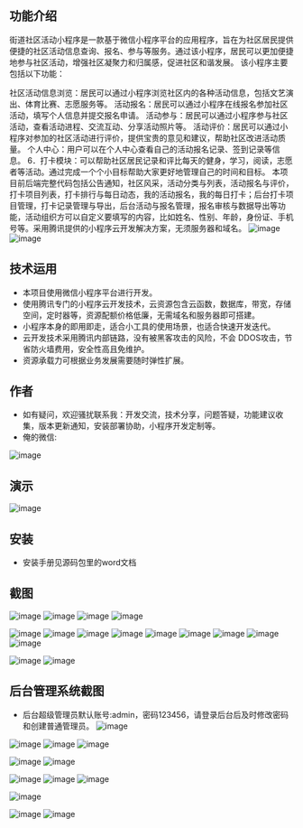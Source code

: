 ## 功能介绍 
街道社区活动小程序是一款基于微信小程序平台的应用程序，旨在为社区居民提供便捷的社区活动信息查询、报名、参与等服务。通过该小程序，居民可以更加便捷地参与社区活动，增强社区凝聚力和归属感，促进社区和谐发展。 该小程序主要包括以下功能：

社区活动信息浏览：居民可以通过小程序浏览社区内的各种活动信息，包括文艺演出、体育比赛、志愿服务等。
活动报名：居民可以通过小程序在线报名参加社区活动，填写个人信息并提交报名申请。
活动参与：居民可以通过小程序参与社区活动，查看活动进程、交流互动、分享活动照片等。
活动评价：居民可以通过小程序对参加的社区活动进行评价，提供宝贵的意见和建议，帮助社区改进活动质量。
个人中心：用户可以在个人中心查看自己的活动报名记录、签到记录等信息。 6．打卡模块：可以帮助社区居民记录和评比每天的健身，学习，阅读，志愿者等活动。通过完成一个个小目标帮助大家更好地管理自己的时间和目标。
本项目前后端完整代码包括公告通知，社区风采，活动分类与列表，活动报名与评价，打卡项目列表，打卡排行与每日动态，我的活动报名，我的每日打卡；后台打卡项目管理，打卡记录管理与导出，后台活动与报名管理，报名审核与数据导出等功能，活动组织方可以自定义要填写的内容，比如姓名、性别、年龄，身份证、手机号等。采用腾讯提供的小程序云开发解决方案，无须服务器和域名。
 ![image](https://github.com/fenzhiere/WeStreetAppt/assets/93241668/990cd5a2-1e27-4224-abcf-11ec5628f93e)
![image](https://github.com/fenzhiere/WeStreetAppt/assets/93241668/0a5c2f62-0fe7-4a0f-bf14-47435d4a8f8d)



## 技术运用
- 本项目使用微信小程序平台进行开发。
- 使用腾讯专门的小程序云开发技术，云资源包含云函数，数据库，带宽，存储空间，定时器等，资源配额价格低廉，无需域名和服务器即可搭建。
- 小程序本身的即用即走，适合小工具的使用场景，也适合快速开发迭代。
- 云开发技术采用腾讯内部链路，没有被黑客攻击的风险，不会 DDOS攻击，节省防火墙费用，安全性高且免维护。
- 资源承载力可根据业务发展需要随时弹性扩展。  



## 作者
- 如有疑问，欢迎骚扰联系我：开发交流，技术分享，问题答疑，功能建议收集，版本更新通知，安装部署协助，小程序开发定制等。
- 俺的微信: 
 
![image](https://github.com/fenzhiere/WeStreetAppt/assets/93241668/1668c676-39b3-407c-a155-962203d0f8d9)



## 演示 
 ![image](https://github.com/fenzhiere/WeStreetAppt/assets/93241668/4defa8bd-ed49-44eb-9748-64b9a25012e3)


## 安装

- 安装手册见源码包里的word文档 


## 截图

![image](https://github.com/fenzhiere/WeStreetAppt/assets/93241668/dedbbf26-0480-49fa-aed3-c1342e578fa2)
![image](https://github.com/fenzhiere/WeStreetAppt/assets/93241668/7713997b-c1d5-480e-b5ca-a45fdf6a1070)
![image](https://github.com/fenzhiere/WeStreetAppt/assets/93241668/5714c5c0-f445-4468-83a4-3220d7962b02)
![image](https://github.com/fenzhiere/WeStreetAppt/assets/93241668/844fd0c6-2534-4431-a885-33d80faadccf)

![image](https://github.com/fenzhiere/WeStreetAppt/assets/93241668/7f0074f3-3a51-4d5f-9e2a-457d3c61718d)
![image](https://github.com/fenzhiere/WeStreetAppt/assets/93241668/79d2ba01-8f95-486b-9449-f1b7407c6502)
![image](https://github.com/fenzhiere/WeStreetAppt/assets/93241668/9e159ad3-0f0a-4786-b68c-b4d2a41a690e)
![image](https://github.com/fenzhiere/WeStreetAppt/assets/93241668/41c01295-a60b-4549-b096-07590bcf6b9c)
![image](https://github.com/fenzhiere/WeStreetAppt/assets/93241668/bc5d6b4e-0e75-4a07-a747-06777c19bedd)
![image](https://github.com/fenzhiere/WeStreetAppt/assets/93241668/c14f1b0f-5167-4c3b-aad9-af18caeaba79)
![image](https://github.com/fenzhiere/WeStreetAppt/assets/93241668/64e67e78-06e4-4390-b2ea-83323e17652f)
![image](https://github.com/fenzhiere/WeStreetAppt/assets/93241668/35d8f5c2-a010-4939-a0c5-eda898659501)
![image](https://github.com/fenzhiere/WeStreetAppt/assets/93241668/6b395fa2-5683-4591-b837-19831ac2721f)

![image](https://github.com/fenzhiere/WeStreetAppt/assets/93241668/560f91d0-37a4-4b8c-8943-cdc1f3792b58)
![image](https://github.com/fenzhiere/WeStreetAppt/assets/93241668/fa250f29-f3cd-4c41-ad1b-548d586b2ae7)

 

## 后台管理系统截图 
- 后台超级管理员默认账号:admin，密码123456，请登录后台后及时修改密码和创建普通管理员。
![image](https://github.com/fenzhiere/WeStreetAppt/assets/93241668/cd230fc0-7ea0-4c1c-94aa-d402b09a3eb5)

![image](https://github.com/fenzhiere/WeStreetAppt/assets/93241668/d3c76e92-1ece-4cd2-9431-d2785bf7e63c)
![image](https://github.com/fenzhiere/WeStreetAppt/assets/93241668/ae19e963-ba45-4349-8c17-1a9e6d0d25b7)
![image](https://github.com/fenzhiere/WeStreetAppt/assets/93241668/c2118d10-69fb-4215-9341-82147ec668b5)

![image](https://github.com/fenzhiere/WeStreetAppt/assets/93241668/22ab955c-6563-4f2b-bf69-30a6ebd69d3c)
![image](https://github.com/fenzhiere/WeStreetAppt/assets/93241668/c9812274-1a6e-4de1-a8b6-f1e676d232b6)

![image](https://github.com/fenzhiere/WeStreetAppt/assets/93241668/42d13c6e-0f4a-406c-be16-fd67cca408a5)
![image](https://github.com/fenzhiere/WeStreetAppt/assets/93241668/b146cef1-7f3d-4ab7-809f-efdcc9f2b935)
![image](https://github.com/fenzhiere/WeStreetAppt/assets/93241668/61a54d1d-4052-4327-9e81-c6aa36a04122)

![image](https://github.com/fenzhiere/WeStreetAppt/assets/93241668/d99441ea-83d3-4813-8e2b-8bd43134803e)

![image](https://github.com/fenzhiere/WeStreetAppt/assets/93241668/1cce3c91-e072-4ec6-8ebb-744e08c8811c)
![image](https://github.com/fenzhiere/WeStreetAppt/assets/93241668/00cd8f08-9fcd-4951-aa3b-b5b2206fe03a)

